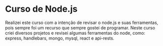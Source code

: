 # Curso de Node.js

Realizei este curso com a intenção de revisar o node.js e suas ferramentas, pois sempre foi um recurso que sempre gostei de programar.
Neste curso criei diversos projetos e revisei algumas ferramentas do node, como: express, handlebars, mongo, mysql, react e api-rests.


